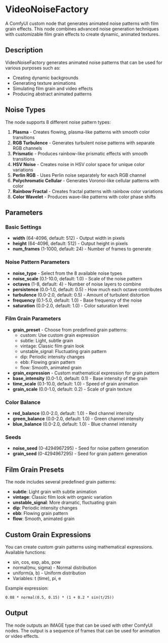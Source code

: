 # VideoNoiseFactory

A ComfyUI custom node that generates animated noise patterns with film grain effects. This node combines advanced noise generation techniques with customizable film grain effects to create dynamic, animated textures.

## Description

VideoNoiseFactory generates animated noise patterns that can be used for various purposes such as:
- Creating dynamic backgrounds
- Generating texture animations
- Simulating film grain and video effects
- Producing abstract animated patterns

## Noise Types

The node supports 8 different noise pattern types:

1. **Plasma** - Creates flowing, plasma-like patterns with smooth color transitions
2. **RGB Turbulence** - Generates turbulent noise patterns with separate RGB channels
3. **Prismatic** - Produces rainbow-like prismatic effects with smooth transitions
4. **HSV Noise** - Creates noise in HSV color space for unique color variations
5. **Perlin RGB** - Uses Perlin noise separately for each RGB channel
6. **Polychromatic Cellular** - Generates Voronoi-like cellular patterns with color
7. **Rainbow Fractal** - Creates fractal patterns with rainbow color variations
8. **Color Wavelet** - Produces wave-like patterns with color phase shifts

## Parameters

### Basic Settings
- **width** (64-4096, default: 512) - Output width in pixels
- **height** (64-4096, default: 512) - Output height in pixels
- **num_frames** (1-1000, default: 24) - Number of frames to generate

### Noise Pattern Parameters
- **noise_type** - Select from the 8 available noise types
- **noise_scale** (0.1-10.0, default: 1.0) - Scale of the noise pattern
- **octaves** (1-8, default: 4) - Number of noise layers to combine
- **persistence** (0.0-1.0, default: 0.5) - How much each octave contributes
- **turbulence** (0.0-2.0, default: 0.5) - Amount of turbulent distortion
- **frequency** (0.1-5.0, default: 1.0) - Base frequency of the noise
- **saturation** (0.0-2.0, default: 1.0) - Color saturation level

### Film Grain Parameters
- **grain_preset** - Choose from predefined grain patterns:
  - custom: Use custom grain expression
  - subtle: Light, subtle grain
  - vintage: Classic film grain look
  - unstable_signal: Fluctuating grain pattern
  - dip: Periodic intensity changes
  - ebb: Flowing grain pattern
  - flow: Smooth, animated grain
- **grain_expression** - Custom mathematical expression for grain pattern
- **base_intensity** (0.0-1.0, default: 0.1) - Base intensity of the grain
- **time_scale** (0.1-10.0, default: 1.0) - Speed of grain animation
- **grain_scale** (0.0-1.0, default: 0.2) - Scale of grain texture

### Color Balance
- **red_balance** (0.0-2.0, default: 1.0) - Red channel intensity
- **green_balance** (0.0-2.0, default: 1.0) - Green channel intensity
- **blue_balance** (0.0-2.0, default: 1.0) - Blue channel intensity

### Seeds
- **noise_seed** (0-4294967295) - Seed for noise pattern generation
- **grain_seed** (0-4294967295) - Seed for grain pattern generation

## Film Grain Presets

The node includes several predefined grain patterns:

- **subtle**: Light grain with subtle animation
- **vintage**: Classic film look with organic variation
- **unstable_signal**: More dramatic, fluctuating grain
- **dip**: Periodic intensity changes
- **ebb**: Flowing grain pattern
- **flow**: Smooth, animated grain

## Custom Grain Expressions

You can create custom grain patterns using mathematical expressions. Available functions:
- sin, cos, exp, abs, pow
- normal(mu, sigma) - Normal distribution
- uniform(a, b) - Uniform distribution
- Variables: t (time), pi, e

Example expression:
```
0.08 * normal(0.5, 0.15) * (1 + 0.2 * sin(t/25))
```

## Output

The node outputs an IMAGE type that can be used with other ComfyUI nodes. The output is a sequence of frames that can be used for animation or video effects.
